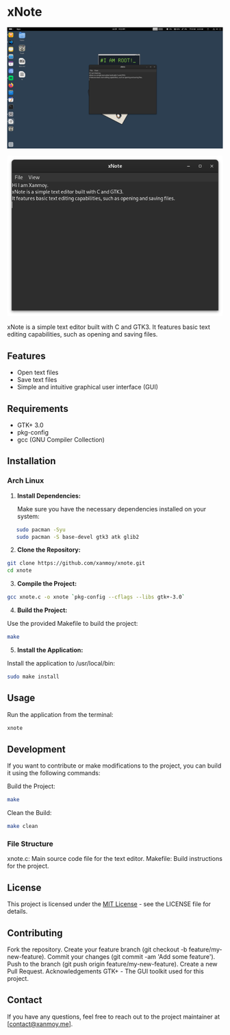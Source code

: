 # xNote
![xNote](https://raw.githubusercontent.com/xanmoy/xnote/main/media/Screenshot%20from%202024-07-29%2004-12-04.png)

![xNote](https://raw.githubusercontent.com/xanmoy/xnote/main/media/Screenshot%20from%202024-07-29%2004-12-18.png)

xNote is a simple text editor built with C and GTK3. It features basic text editing capabilities, such as opening and saving files.

## Features

- Open text files
- Save text files
- Simple and intuitive graphical user interface (GUI)

## Requirements

- GTK+ 3.0
- pkg-config
- gcc (GNU Compiler Collection)

## Installation

### Arch Linux

1. **Install Dependencies:**

   Make sure you have the necessary dependencies installed on your system:

```sh
   sudo pacman -Syu
   sudo pacman -S base-devel gtk3 atk glib2
```  
2. **Clone the Repository:**

```sh
git clone https://github.com/xanmoy/xnote.git
cd xnote
```
3. **Compile the Project:**

```sh
gcc xnote.c -o xnote `pkg-config --cflags --libs gtk+-3.0`
```
4. **Build the Project:**

Use the provided Makefile to build the project:

```sh
make
```
5. **Install the Application:**

Install the application to /usr/local/bin:

```sh
sudo make install
```

## Usage
Run the application from the terminal:

```sh
xnote
```

## Development
If you want to contribute or make modifications to the project, you can build it using the following commands:

Build the Project:

```sh
make
```
Clean the Build:

```sh
make clean
```

### File Structure
xnote.c: Main source code file for the text editor.
Makefile: Build instructions for the project.
## License
This project is licensed under the [MIT License](https://github.com/xanmoy/xnote/blob/main/LICENSE) - see the LICENSE file for details.

## Contributing
Fork the repository.
Create your feature branch (git checkout -b feature/my-new-feature).
Commit your changes (git commit -am 'Add some feature').
Push to the branch (git push origin feature/my-new-feature).
Create a new Pull Request.
Acknowledgements
GTK+ - The GUI toolkit used for this project.
## Contact
If you have any questions, feel free to reach out to the project maintainer at [contact@xanmoy.me].
